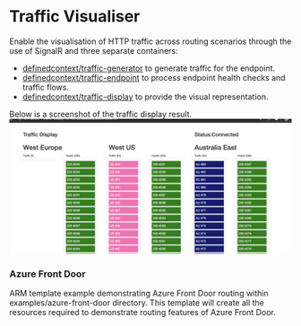 # Traffic Visualiser
Enable the visualisation of HTTP traffic across routing scenarios through the use of SignalR and three separate containers:


- [definedcontext/traffic-generator](https://cloud.docker.com/u/definedcontext/repository/docker/definedcontext/traffic-generator) to generate traffic for the endpoint.
- [definedcontext/traffic-endpoint](https://cloud.docker.com/u/definedcontext/repository/docker/definedcontext/traffic-endpoint) to process endpoint health checks and traffic flows.
- [definedcontext/traffic-display](https://cloud.docker.com/u/definedcontext/repository/docker/definedcontext/traffic-display) to provide the visual representation.

Below is a screenshot of the traffic display result.
<img src="./docs/images/traffic-display-example.png" />

### Azure Front Door
ARM template example demonstrating Azure Front Door routing within examples/azure-front-door directory. This template will create all the resources required to demonstrate routing features of Azure Front Door.



